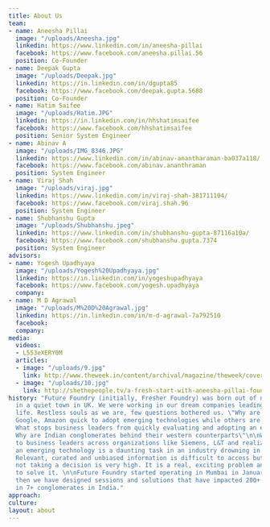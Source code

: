 ```yaml
---
title: About Us
team:
- name: Aneesha Pillai
  image: "/uploads/Aneesha.jpg"
  linkedin: https://www.linkedin.com/in/aneesha-pillai
  facebook: https://www.facebook.com/aneesha.pillai.56
  position: Co-Founder
- name: Deepak Gupta
  image: "/uploads/Deepak.jpg"
  linkedin: https://in.linkedin.com/in/dgupta85
  facebook: https://www.facebook.com/deepak.gupta.5688
  position: Co-Founder
- name: Hatim Saifee
  image: "/uploads/Hatim.JPG"
  linkedin: https://in.linkedin.com/in/hhshatimsaifee
  facebook: https://www.facebook.com/hhshatimsaifee
  position: Senior System Engineer
- name: Abinav A
  image: "/uploads/IMG_8346.JPG"
  linkedin: https://www.linkedin.com/in/abinav-anantharaman-ba037a118/
  facebook: https://www.facebook.com/abinav.ananthraman
  position: System Engineer
- name: Viraj Shah
  image: "/uploads/viraj.jpg"
  linkedin: https://www.linkedin.com/in/viraj-shah-381711104/
  facebook: https://www.facebook.com/viraj.shah.96
  position: System Engineer
- name: Shubhanshu Gupta
  image: "/uploads/Shubhanshu.jpeg"
  linkedin: https://www.linkedin.com/in/shubhanshu-gupta-87116a10a/
  facebook: https://www.facebook.com/shubhanshu.gupta.7374
  position: System Engineer
advisors:
- name: Yogesh Upadhyaya
  image: "/uploads/Yogesh%20Upadhyaya.jpg"
  linkedin: https://in.linkedin.com/in/yogeshupadhyaya
  facebook: https://www.facebook.com/yogesh.upadhyaya
  company: 
- name: M D Agrawal
  image: "/uploads/M%20D%20Agrawal.jpg"
  linkedin: https://in.linkedin.com/in/m-d-agrawal-7a792510
  facebook: 
  company: 
media:
  videos:
  - L553eXERY0M
  articles:
  - image: "/uploads/9.jpg"
    link: http://www.theweek.in/content/archival/magazine/theweek/cover/to-skill-a-mocking-herd.html
  - image: "/uploads/10.jpg"
    link: http://shethepeople.tv/a-fresh-start-with-aneesha-pillai-founder-of-fresher-foundry/
history: "Future Foundry (initially, Fresher Foundry) was born out of numerous coffee-conversations
  in a quiet town in UK. We were working in our dream companies leading a conventional
  life. Restless souls as we are, few questions bothered us. \"Why are companies like
  Google, Amazon quick to adopt emerging technologies while others are reluctant?
  What stops business leaders from quickly evaluating and adopting an emerging technology?
  Why are Indian conglomerates behind their western counterparts\"\n\nWe started speaking
  to business leaders across organizations like Siemens, L&T and realized that evaluating
  an emerging technology is a daunting task in an industry drowning in buzzwords.
  Relevant, curated and unbiased information is difficult to access but the cost of
  not taking a decision is very high. It is a real, exciting problem and we decided
  to solve it. \n\nFuture Foundry started operating in Mumbai in January 2015. Since
  then we have designed sessions and solutions that have impacted 200+ decision makers
  in 7+ conglomerates in India."
approach: 
culture: 
layout: about
---
```


